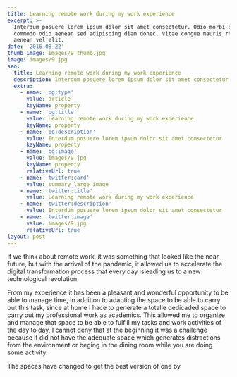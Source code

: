 ```yaml
---
title: Learning remote work during my work experience
excerpt: >-
  Interdum posuere lorem ipsum dolor sit amet consectetur. Odio morbi quis
  commodo odio aenean sed adipiscing diam donec. Vitae congue mauris rhoncus
  aenean vel elit.
date: '2016-08-22'
thumb_image: images/9_thumb.jpg
image: images/9.jpg
seo:
  title: Learning remote work during my work experience
  description: Interdum posuere lorem ipsum dolor sit amet consectetur
  extra:
    - name: 'og:type'
      value: article
      keyName: property
    - name: 'og:title'
      value: Learning remote work during my work experience
      keyName: property
    - name: 'og:description'
      value: Interdum posuere lorem ipsum dolor sit amet consectetur
      keyName: property
    - name: 'og:image'
      value: images/9.jpg
      keyName: property
      relativeUrl: true
    - name: 'twitter:card'
      value: summary_large_image
    - name: 'twitter:title'
      value: Learning remote work during my work experience
    - name: 'twitter:description'
      value: Interdum posuere lorem ipsum dolor sit amet consectetur
    - name: 'twitter:image'
      value: images/9.jpg
      relativeUrl: true
layout: post
---
```


If we think about remote work, it was something that looked like the near future, but with the arrival of the pandemic, it allowed us to accelerate the digital transformation process that every day isleading us to a new technological revolution.

From my experience it has been a pleasant and wonderful opportunity to be able to manage time, in addition to adapting the space to be able to carry out this task, since at home I hace to generate a totalle dedicaded space to carry out my professional work as academics. This allowed me to organize and manage that space to be able to fulfill my tasks and work activities of the day to day, I cannot deny that at the beginning it was a challenge because it did not have the adequate space which generates distractions from the environment or beging in the dining room while you are doing some activity.

The spaces have changed to get the best version of one by 